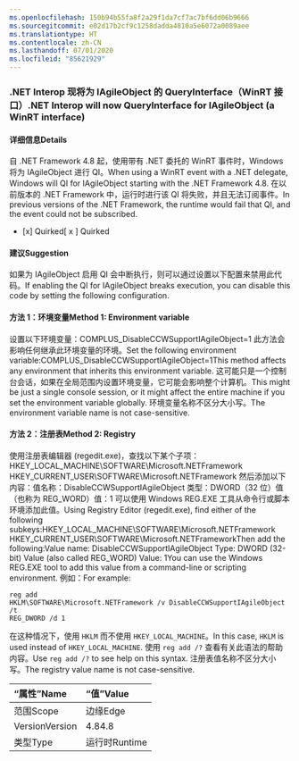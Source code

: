 ```yaml
---
ms.openlocfilehash: 150b94b55fa8f2a29f1da7cf7ac7bf6dd06b9666
ms.sourcegitcommit: e02d17b2cf9c1258dadda4810a5e6072a0089aee
ms.translationtype: HT
ms.contentlocale: zh-CN
ms.lasthandoff: 07/01/2020
ms.locfileid: "85621929"
---
```

### <a name="net-interop-will-now-queryinterface-for-iagileobject-a-winrt-interface"></a><span data-ttu-id="fdd94-101">.NET Interop 现将为 IAgileObject 的 QueryInterface（WinRT 接口）</span><span class="sxs-lookup"><span data-stu-id="fdd94-101">.NET Interop will now QueryInterface for IAgileObject (a WinRT interface)</span></span>

#### <a name="details"></a><span data-ttu-id="fdd94-102">详细信息</span><span class="sxs-lookup"><span data-stu-id="fdd94-102">Details</span></span>

<span data-ttu-id="fdd94-103">自 .NET Framework 4.8 起，使用带有 .NET 委托的 WinRT 事件时，Windows 将为 IAgileObject 进行 QI。</span><span class="sxs-lookup"><span data-stu-id="fdd94-103">When using a WinRT event with a .NET delegate, Windows will QI for IAgileObject starting with the .NET Framework 4.8.</span></span>  <span data-ttu-id="fdd94-104">在以前版本的 .NET Framework 中，运行时进行该 QI 将失败，并且无法订阅事件。</span><span class="sxs-lookup"><span data-stu-id="fdd94-104">In previous versions of the .NET Framework, the runtime would fail that QI, and the event could not be subscribed.</span></span><ul><li><span data-ttu-id="fdd94-105">[x] Quirked</span><span class="sxs-lookup"><span data-stu-id="fdd94-105">[ x ] Quirked</span></span></li></ul>

#### <a name="suggestion"></a><span data-ttu-id="fdd94-106">建议</span><span class="sxs-lookup"><span data-stu-id="fdd94-106">Suggestion</span></span>

<span data-ttu-id="fdd94-107">如果为 IAgileObject 启用 QI 会中断执行，则可以通过设置以下配置来禁用此代码。</span><span class="sxs-lookup"><span data-stu-id="fdd94-107">If enabling the QI for IAgileObject breaks execution, you can disable this code by setting the following configuration.</span></span> <h4><span data-ttu-id="fdd94-108">方法 1：环境变量</span><span class="sxs-lookup"><span data-stu-id="fdd94-108">Method 1: Environment variable</span></span></h4> <span data-ttu-id="fdd94-109">设置以下环境变量：COMPLUS_DisableCCWSupportIAgileObject=1 此方法会影响任何继承此环境变量的环境。</span><span class="sxs-lookup"><span data-stu-id="fdd94-109">Set the following environment variable:COMPLUS_DisableCCWSupportIAgileObject=1This method affects any environment that inherits this environment variable.</span></span> <span data-ttu-id="fdd94-110">这可能只是一个控制台会话，如果在全局范围内设置环境变量，它可能会影响整个计算机。</span><span class="sxs-lookup"><span data-stu-id="fdd94-110">This might be just a single console session, or it might affect the entire machine if you set the environment variable globally.</span></span> <span data-ttu-id="fdd94-111">环境变量名称不区分大小写。</span><span class="sxs-lookup"><span data-stu-id="fdd94-111">The environment variable name is not case-sensitive.</span></span> <h4><span data-ttu-id="fdd94-112">方法 2：注册表</span><span class="sxs-lookup"><span data-stu-id="fdd94-112">Method 2: Registry</span></span></h4> <span data-ttu-id="fdd94-113">使用注册表编辑器 (regedit.exe)，查找以下某个子项：HKEY_LOCAL_MACHINE\SOFTWARE\Microsoft.NETFramework HKEY_CURRENT_USER\SOFTWARE\Microsoft.NETFramework 然后添加以下内容：值名称：DisableCCWSupportIAgileObject 类型：DWORD（32 位）值（也称为 REG_WORD）值：1 可以使用 Windows REG.EXE 工具从命令行或脚本环境添加此值。</span><span class="sxs-lookup"><span data-stu-id="fdd94-113">Using Registry Editor (regedit.exe), find either of the following subkeys:HKEY_LOCAL_MACHINE\SOFTWARE\Microsoft.NETFramework HKEY_CURRENT_USER\SOFTWARE\Microsoft.NETFrameworkThen add the following:Value name: DisableCCWSupportIAgileObject Type: DWORD (32-bit) Value (also called REG_WORD) Value: 1You can use the Windows REG.EXE tool to add this value from a command-line or scripting environment.</span></span> <span data-ttu-id="fdd94-114">例如：</span><span class="sxs-lookup"><span data-stu-id="fdd94-114">For example:</span></span><pre><code class="lang-console">reg add HKLM\SOFTWARE\Microsoft\.NETFramework /v DisableCCWSupportIAgileObject /t REG_DWORD /d 1&#13;&#10;</code></pre><span data-ttu-id="fdd94-115">在这种情况下，使用 <code>HKLM</code> 而不使用 <code>HKEY_LOCAL_MACHINE</code>。</span><span class="sxs-lookup"><span data-stu-id="fdd94-115">In this case, <code>HKLM</code> is used instead of <code>HKEY_LOCAL_MACHINE</code>.</span></span> <span data-ttu-id="fdd94-116">使用 <code>reg add /?</code> 查看有关此语法的帮助内容。</span><span class="sxs-lookup"><span data-stu-id="fdd94-116">Use <code>reg add /?</code> to see help on this syntax.</span></span> <span data-ttu-id="fdd94-117">注册表值名称不区分大小写。</span><span class="sxs-lookup"><span data-stu-id="fdd94-117">The registry value name is not case-sensitive.</span></span>

| <span data-ttu-id="fdd94-118">“属性”</span><span class="sxs-lookup"><span data-stu-id="fdd94-118">Name</span></span>    | <span data-ttu-id="fdd94-119">“值”</span><span class="sxs-lookup"><span data-stu-id="fdd94-119">Value</span></span>       |
|:--------|:------------|
| <span data-ttu-id="fdd94-120">范围</span><span class="sxs-lookup"><span data-stu-id="fdd94-120">Scope</span></span>   |<span data-ttu-id="fdd94-121">边缘</span><span class="sxs-lookup"><span data-stu-id="fdd94-121">Edge</span></span>|
|<span data-ttu-id="fdd94-122">Version</span><span class="sxs-lookup"><span data-stu-id="fdd94-122">Version</span></span>|<span data-ttu-id="fdd94-123">4.8</span><span class="sxs-lookup"><span data-stu-id="fdd94-123">4.8</span></span>|
|<span data-ttu-id="fdd94-124">类型</span><span class="sxs-lookup"><span data-stu-id="fdd94-124">Type</span></span>|<span data-ttu-id="fdd94-125">运行时</span><span class="sxs-lookup"><span data-stu-id="fdd94-125">Runtime</span></span>|
